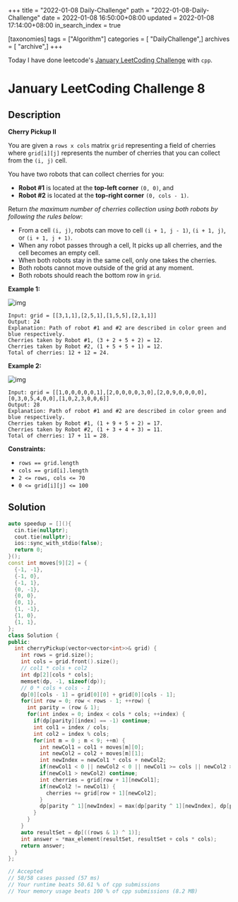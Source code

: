 +++
title = "2022-01-08 Daily-Challenge"
path = "2022-01-08-Daily-Challenge"
date = 2022-01-08 16:50:00+08:00
updated = 2022-01-08 17:14:00+08:00
in_search_index = true

[taxonomies]
tags = ["Algorithm"]
categories = [ "DailyChallenge",]
archives = [ "archive",]
+++

Today I have done leetcode's [January LeetCoding Challenge](https://leetcode.com/problems/cherry-pickup-ii/) with `cpp`.

<!-- more -->

# January LeetCoding Challenge 8

## Description

**Cherry Pickup II**

You are given a `rows x cols` matrix `grid` representing a field of cherries where `grid[i][j]` represents the number of cherries that you can collect from the `(i, j)` cell.

You have two robots that can collect cherries for you:

- **Robot #1** is located at the **top-left corner** `(0, 0)`, and
- **Robot #2** is located at the **top-right corner** `(0, cols - 1)`.

Return *the maximum number of cherries collection using both robots by following the rules below*:

- From a cell `(i, j)`, robots can move to cell `(i + 1, j - 1)`, `(i + 1, j)`, or `(i + 1, j + 1)`.
- When any robot passes through a cell, It picks up all cherries, and the cell becomes an empty cell.
- When both robots stay in the same cell, only one takes the cherries.
- Both robots cannot move outside of the grid at any moment.
- Both robots should reach the bottom row in `grid`.

 

**Example 1:**

![img](https://assets.leetcode.com/uploads/2020/04/29/sample_1_1802.png)

```
Input: grid = [[3,1,1],[2,5,1],[1,5,5],[2,1,1]]
Output: 24
Explanation: Path of robot #1 and #2 are described in color green and blue respectively.
Cherries taken by Robot #1, (3 + 2 + 5 + 2) = 12.
Cherries taken by Robot #2, (1 + 5 + 5 + 1) = 12.
Total of cherries: 12 + 12 = 24.
```

**Example 2:**

![img](https://assets.leetcode.com/uploads/2020/04/23/sample_2_1802.png)

```
Input: grid = [[1,0,0,0,0,0,1],[2,0,0,0,0,3,0],[2,0,9,0,0,0,0],[0,3,0,5,4,0,0],[1,0,2,3,0,0,6]]
Output: 28
Explanation: Path of robot #1 and #2 are described in color green and blue respectively.
Cherries taken by Robot #1, (1 + 9 + 5 + 2) = 17.
Cherries taken by Robot #2, (1 + 3 + 4 + 3) = 11.
Total of cherries: 17 + 11 = 28.
```

 

**Constraints:**

- `rows == grid.length`
- `cols == grid[i].length`
- `2 <= rows, cols <= 70`
- `0 <= grid[i][j] <= 100`


## Solution

``` cpp
auto speedup = [](){
  cin.tie(nullptr);
  cout.tie(nullptr);
  ios::sync_with_stdio(false);
  return 0;
}();
const int moves[9][2] = {
  {-1, -1},
  {-1, 0},
  {-1, 1},
  {0, -1},
  {0, 0},
  {0, 1},
  {1, -1},
  {1, 0},
  {1, 1},
};
class Solution {
public:
  int cherryPickup(vector<vector<int>>& grid) {
    int rows = grid.size();
    int cols = grid.front().size();
    // col1 * cols + col2
    int dp[2][cols * cols];
    memset(dp, -1, sizeof(dp));
    // 0 * cols + cols - 1
    dp[0][cols - 1] = grid[0][0] + grid[0][cols - 1];
    for(int row = 0; row < rows - 1; ++row) {
      int parity = (row & 1);
      for(int index = 0; index < cols * cols; ++index) {
        if(dp[parity][index] == -1) continue;
        int col1 = index / cols;
        int col2 = index % cols;
        for(int m = 0 ; m < 9; ++m) {
          int newCol1 = col1 + moves[m][0];
          int newCol2 = col2 + moves[m][1];
          int newIndex = newCol1 * cols + newCol2;
          if(newCol1 < 0 || newCol2 < 0 || newCol1 >= cols || newCol2 >= cols) continue;
          if(newCol1 > newCol2) continue;
          int cherries = grid[row + 1][newCol1];
          if(newCol2 != newCol1) {
            cherries += grid[row + 1][newCol2];
          }
          dp[parity ^ 1][newIndex] = max(dp[parity ^ 1][newIndex], dp[parity][index] + cherries);
        }
      }
    }
    auto resultSet = dp[((rows & 1) ^ 1)];
    int answer = *max_element(resultSet, resultSet + cols * cols);
    return answer;
  }
};

// Accepted
// 58/58 cases passed (57 ms)
// Your runtime beats 50.61 % of cpp submissions
// Your memory usage beats 100 % of cpp submissions (8.2 MB)
```
